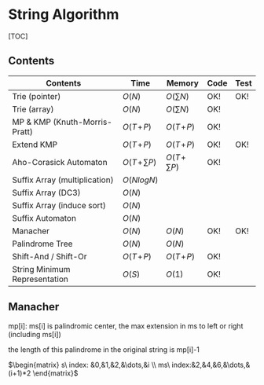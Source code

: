 # String Algorithm



[TOC]



## Contents

| Contents                      | Time              | Memory            | Code | Test |
| ----------------------------- | ----------------- | ----------------- | ---- | ---- |
| Trie (pointer)                | $O(N)$            | $O(\sum N)$       | OK!  | OK!  |
| Trie (array)                  | $O(N)$            | $O(\sum N)$       | OK!  |      |
| MP & KMP (Knuth-Morris-Pratt) | $O(T\!+\!P)$      | $O(T\!+\!P)$      | OK!  |      |
| Extend KMP                    | $O(T\!+\!P)$      | $O(T\!+\!P)$      | OK!  | OK!  |
| Aho-Corasick Automaton        | $O(T\!+\!\sum P)$ | $O(T\!+\!\sum P)$ | OK!  |      |
| Suffix Array (multiplication) | $O(NlogN)$        |                   |      |      |
| Suffix Array (DC3)            | $O(N)$            |                   |      |      |
| Suffix Array (induce sort)    | $O(N)$            |                   |      |      |
| Suffix Automaton              | $O(N)$            |                   |      |      |
| Manacher                      | $O(N)$            | $O(N)$            | OK!  | OK!  |
| Palindrome Tree               | $O(N)$            | $O(N)$            |      |      |
| Shift-And / Shift-Or          | $O(T\!+\!P)$      | $O(T\!+\!P)$      | OK!  |      |
| String Minimum Representation | $O(S)$            | $O(1)$            | OK!  |      |



## Manacher

mp[i]: ms[i] is palindromic center, the max extension in ms to left or right (including ms[i])

the length of this palindrome in the original string is mp[i]-1

$\begin{matrix} s\ index: &0,&1,&2,&\dots,&i \\ ms\ index:&2,&4,&6,&\dots,&(i+1)*2 \end{matrix}$


